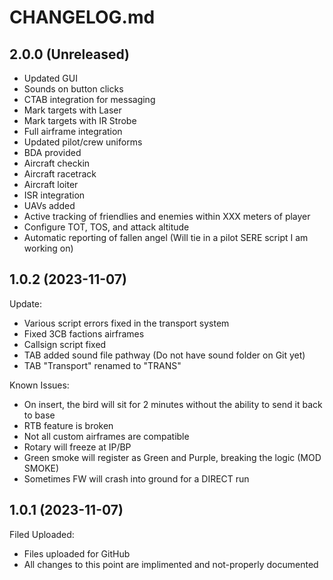 # CHANGELOG.md

## 2.0.0 (Unreleased)
  - Updated GUI
  - Sounds on button clicks
  - CTAB integration for messaging
  - Mark targets with Laser
  - Mark targets with IR Strobe
  - Full airframe integration
  - Updated pilot/crew uniforms
  - BDA provided
  - Aircraft checkin 
  - Aircraft racetrack
  - Aircraft loiter
  - ISR integration
  - UAVs added
  - Active tracking of friendlies and enemies within XXX meters of player
  - Configure TOT, TOS, and attack altitude
  - Automatic reporting of fallen angel (Will tie in a pilot SERE script I am working on)

## 1.0.2 (2023-11-07)

Update:

  - Various script errors fixed in the transport system
  - Fixed 3CB factions airframes
  - Callsign script fixed
  - TAB added sound file pathway (Do not have sound folder on Git yet)
  - TAB "Transport" renamed to "TRANS"
  

Known Issues:

  - On insert, the bird will sit for 2 minutes without the ability to send it back to base
  - RTB feature is broken
  - Not all custom airframes are compatible
  - Rotary will freeze at IP/BP
  - Green smoke will register as Green and Purple, breaking the logic (MOD SMOKE)
  - Sometimes FW will crash into ground for a DIRECT run

## 1.0.1 (2023-11-07)

Filed Uploaded:

  - Files uploaded for GitHub
  - All changes to this point are implimented and not-properly documented
